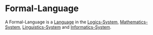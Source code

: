 # Formal-Language

A Formal-Language is a [Language](600041.md) in the [Logics-System](15000001.md), [Mathematics-System](13000016.md), [Linguistics-System](650026.md) and [Informatics-System](9999999.md).